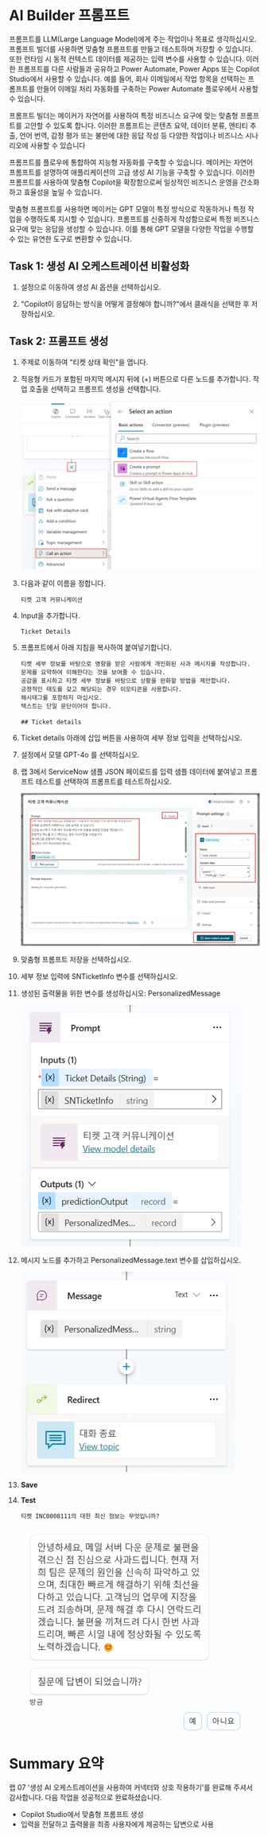 # AI Builder 프롬프트

프롬프트를 LLM(Large Language Model)에게 주는 작업이나 목표로
생각하십시오. 프롬프트 빌더를 사용하면 맞춤형 프롬프트를 만들고
테스트하며 저장할 수 있습니다. 또한 런타임 시 동적 컨텍스트 데이터를
제공하는 입력 변수를 사용할 수 있습니다. 이러한 프롬프트를 다른 사람들과
공유하고 Power Automate, Power Apps 또는 Copilot Studio에서 사용할 수
있습니다. 예를 들어, 회사 이메일에서 작업 항목을 선택하는 프롬프트를
만들어 이메일 처리 자동화를 구축하는 Power Automate 플로우에서 사용할 수
있습니다.

프롬프트 빌더는 메이커가 자연어를 사용하여 특정 비즈니스 요구에 맞는
맞춤형 프롬프트를 고안할 수 있도록 합니다. 이러한 프롬프트는 콘텐츠
요약, 데이터 분류, 엔티티 추출, 언어 번역, 감정 평가 또는 불만에 대한
응답 작성 등 다양한 작업이나 비즈니스 시나리오에 사용할 수 있습니다

프롬프트를 플로우에 통합하여 지능형 자동화를 구축할 수 있습니다.
메이커는 자연어 프롬프트를 설명하여 애플리케이션의 고급 생성 AI 기능을
구축할 수 있습니다. 이러한 프롬프트를 사용하여 맞춤형 Copilot을
확장함으로써 일상적인 비즈니스 운영을 간소화하고 효율성을 높일 수
있습니다.

맞춤형 프롬프트를 사용하면 메이커는 GPT 모델이 특정 방식으로 작동하거나
특정 작업을 수행하도록 지시할 수 있습니다. 프롬프트를 신중하게
작성함으로써 특정 비즈니스 요구에 맞는 응답을 생성할 수 있습니다. 이를
통해 GPT 모델을 다양한 작업을 수행할 수 있는 유연한 도구로 변환할 수
있습니다.

## Task 1: 생성 AI 오케스트레이션 비활성화

1.  설정으로 이동하여 생성 AI 옵션을 선택하십시오.

2.  \"Copilot이 응답하는 방식을 어떻게 결정해야 합니까?\"에서 클래식을 선택한 후 저장하십시오.

## Task 2: 프롬프트 생성

1.  주제로 이동하여 \"티켓 상태 확인\"을 엽니다.

2. 적응형 카드가 포함된 마지막 메시지 뒤에 (+) 버튼으로 다른 노드를 추가합니다.
작업 호출을 선택하고 프롬프트 생성을 선택합니다.

    <img src="./images/image2.png" >

3.  다음과 같이 이름을 정합니다.
    ```
    티켓 고객 커뮤니케이션
    ```

5.  Input을 추가합니다.
    ```
    Ticket Details
    ```

7.  프롬프트에서 아래 지침을 복사하여 붙여넣기합니다.

    ```
    티켓 세부 정보를 바탕으로 영향을 받은 사람에게 개인화된 사과 메시지를 작성합니다.
    문제를 요약하여 이해한다는 것을 보여줄 수 있습니다.
    공감을 표시하고 티켓 세부 정보를 바탕으로 상황을 완화할 방법을 제안합니다.
    긍정적인 태도를 갖고 해당되는 경우 이모티콘을 사용합니다.
    해시태그를 포함하지 마십시오.
    텍스트는 단일 문단이어야 합니다.
    
    ## Ticket details
    ```


8.  Ticket details 아래에 삽입 버튼을 사용하여 세부 정보 입력을 선택하십시오.
   
10.  설정에서 모델 GPT-4o 를 선택하십시오.
    
12.  랩 3에서 ServiceNow 샘플 JSON 페이로드를 입력 샘플 데이터에 붙여넣고 프롬프트 테스트를 선택하여 프롬프트를 테스트하십시오.

     <img src="./images/image5.png" >

11.  맞춤형 프롬프트 저장을 선택하십시오.

12. 세부 정보 입력에 SNTicketInfo 변수를 선택하십시오.

13. 생성된 출력물을 위한 변수를 생성하십시오: PersonalizedMessage

    <img src="./images/image6.png" >

14. 메시지 노드를 추가하고 PersonalizedMessage.text 변수를 삽입하십시오.

    <img src="./images/image7.png" >

15. **Save**

16. **Test** 

    ```
    티켓 INC0008111의 대한 최신 정보는 무엇입니까?
    ```

    <img src="./images/image8.png" >

# Summary 요약

랩 07 '생성 AI 오케스트레이션을 사용하여 커넥터와 상호 작용하기'를 완료해 주셔서 감사합니다. 다음 작업을 성공적으로 완료하셨습니다.

- Copilot Studio에서 맞춤형 프롬프트 생성 
- 입력을 전달하고 출력물을 최종 사용자에게 제공하는 답변으로 사용
